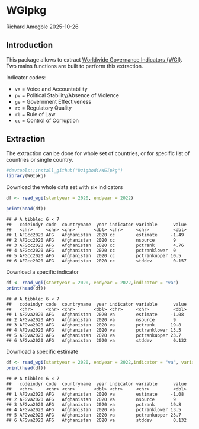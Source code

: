 WGIpkg
================
Richard Amegble
2025-10-26

## Introduction

This package allows to extract [Worldwide Governance Indicators
(WGI)](https://www.worldbank.org/en/publication/worldwide-governance-indicators).
Two mains functions are built to perform this extraction.

Indicator codes:

- `va` = Voice and Accountability
- `pv` = Political Stability/Absence of Violence
- `ge` = Government Effectiveness
- `rq` = Regulatory Quality
- `rl` = Rule of Law
- `cc` = Control of Corruption

## Extraction

The extraction can be done for whole set of countries, or for specific
list of countries or single country.

``` r
#devtools::install_github("Dzigbodi/WGIpkg")
library(WGIpkg)
```

Download the whole data set with six indicators

``` r
df <- read_wgi(startyear = 2020, endyear = 2022)

print(head(df))
```

    ## # A tibble: 6 × 7
    ##   codeindyr code  countryname  year indicator variable      value
    ##   <chr>     <chr> <chr>       <dbl> <chr>     <chr>         <dbl>
    ## 1 AFGcc2020 AFG   Afghanistan  2020 cc        estimate     -1.49 
    ## 2 AFGcc2020 AFG   Afghanistan  2020 cc        nsource       9    
    ## 3 AFGcc2020 AFG   Afghanistan  2020 cc        pctrank       4.76 
    ## 4 AFGcc2020 AFG   Afghanistan  2020 cc        pctranklower  0    
    ## 5 AFGcc2020 AFG   Afghanistan  2020 cc        pctrankupper 10.5  
    ## 6 AFGcc2020 AFG   Afghanistan  2020 cc        stddev        0.157

Download a specific indicator

``` r
df <- read_wgi(startyear = 2020, endyear = 2022,indicator = "va")
print(head(df))
```

    ## # A tibble: 6 × 7
    ##   codeindyr code  countryname  year indicator variable      value
    ##   <chr>     <chr> <chr>       <dbl> <chr>     <chr>         <dbl>
    ## 1 AFGva2020 AFG   Afghanistan  2020 va        estimate     -1.08 
    ## 2 AFGva2020 AFG   Afghanistan  2020 va        nsource       9    
    ## 3 AFGva2020 AFG   Afghanistan  2020 va        pctrank      19.8  
    ## 4 AFGva2020 AFG   Afghanistan  2020 va        pctranklower 13.5  
    ## 5 AFGva2020 AFG   Afghanistan  2020 va        pctrankupper 23.7  
    ## 6 AFGva2020 AFG   Afghanistan  2020 va        stddev        0.132

Download a specific estimate

``` r
df <- read_wgi(startyear = 2020, endyear = 2022,indicator = "va", variable = "estimate")
print(head(df))
```

    ## # A tibble: 6 × 7
    ##   codeindyr code  countryname  year indicator variable      value
    ##   <chr>     <chr> <chr>       <dbl> <chr>     <chr>         <dbl>
    ## 1 AFGva2020 AFG   Afghanistan  2020 va        estimate     -1.08 
    ## 2 AFGva2020 AFG   Afghanistan  2020 va        nsource       9    
    ## 3 AFGva2020 AFG   Afghanistan  2020 va        pctrank      19.8  
    ## 4 AFGva2020 AFG   Afghanistan  2020 va        pctranklower 13.5  
    ## 5 AFGva2020 AFG   Afghanistan  2020 va        pctrankupper 23.7  
    ## 6 AFGva2020 AFG   Afghanistan  2020 va        stddev        0.132

